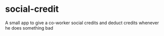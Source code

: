 # social-credit
A small app to give a co-worker social credits and deduct credits whenever he does something bad 
